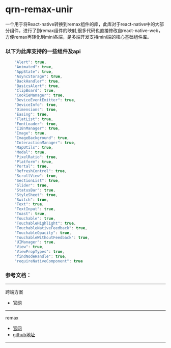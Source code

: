 # qrn-remax-unir
一个用于将React-native转换到remax组件的库，此库对于react-native中的大部分组件，进行了到remax组件的映射,很多代码也直接修改自react-native-web，方便remax再转化到mini各端，是多端开发支持mini端的核心基础组件库。

### 以下为此库支持的一些组件及api

``` js
    "Alert": true,
    "Animated": true,
    "AppState": true,
    "AsyncStorage": true,
    "BackHandler": true,
    "BasicsAlert": true,
    "ClipBoard": true,
    "CookieManager": true,
    "DeviceEventEmitter": true,
    "DeviceInfo": true,
    "Dimensions": true,
    "Easing": true,
    "FlatList": true,
    "FontLoader": true,
    "I18nManager": true,
    "Image": true,
    "ImageBackground": true,
    "InteractionManager": true,
    "MapUtils": true,
    "Modal": true,
    "PixelRatio": true,
    "Platform": true,
    "Portal": true,
    "RefreshControl": true,
    "ScrollView": true,
    "SectionList": true,
    "Slider": true,
    "StatusBar": true,
    "StyleSheet": true,
    "Switch": true,
    "Text": true,
    "TextInput": true,
    "Toast": true,
    "Touchable": true,
    "TouchableHighlight": true,
    "TouchableNativeFeedback": true,
    "TouchableOpacity": true,
    "TouchableWithoutFeedback": true,
    "UIManager": true,
    "View": true,
    "ViewPropTypes": true,
    "findNodeHandle": true,
    "requireNativeComponent": true
```

### 参考文档：

---
跨端方案
- [官网](https://qunarcorp.github.io/qrn-remax-unir/#/./)
---
remax  
- [官网](https://remaxjs.org/)
- [github地址](https://github.com/remaxjs/remax)
---
